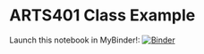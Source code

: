 # ARTS401 Class Example

Launch this notebook in MyBinder!: 
[![Binder](http://mybinder.org/badge_logo.svg)](https://mybinder.org/v2/gh/polsci/arts401-2022/HEAD)

